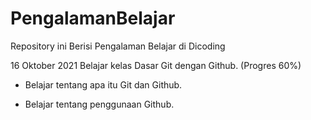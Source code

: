 # PengalamanBelajar
Repository ini Berisi Pengalaman Belajar di Dicoding

16 Oktober 2021
Belajar kelas Dasar Git dengan Github. (Progres 60%)

* Belajar tentang apa itu Git dan Github.

* Belajar tentang penggunaan Github.
